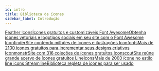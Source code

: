 ```yaml
---
id: intro
title: Biblioteca de ícones
sidebar_label: Introdução
---
```


<a class="link-block" href="https://feathericons.com/" target="_blank">
  <i class="fas fa-link"></i>
  <span>Feather Icons</span>Ícones gratuitos e customizáveis
</a>

<a class="link-block" href="https://fontawesome.com" target="_blank">
  <i class="fas fa-link"></i>
  <span>Font Awesome</span>Obtenha ícones vetoriais e logotipos sociais em seu site com o Font Awesome
</a>

<a class="link-block" href="https://www.iconfinder.com/" target="_blank">
  <i class="fas fa-link"></i>
  <span>Iconfinder</span>Site contendo milhões de ícones e ilustrações
</a>

<a class="link-block" href="https://icofont.com" target="_blank">
  <i class="fas fa-link"></i>
  <span>Iconfonts</span>Mais de 2100 ícones gratuitos para incrementar seus designs criativos
</a>

<a class="link-block" href="https://iconmonstr.com/" target="_blank">
  <i class="fas fa-link"></i>
  <span>Iconmonstr</span>Site com 316 coleções de ícones gratuitos
</a>

<a class="link-block" href="https://iconscout.com/" target="_blank">
  <i class="fas fa-link"></i>
  <span>Iconscout</span>Site reúne grande acervo de ícones gratuitos
</a>

<a class="link-block" href="https://lineicons.com/icons" target="_blank">
  <i class="fas fa-link"></i>
  <span>LineIcons</span>Mais de 2000 ícone no estilo line icons
</a>

<a class="link-block" href="https://app.streamlineicons.com" target="_blank">
  <i class="fas fa-link"></i>
  <span>Streamline</span>Biblioteca repleta de ícones para ser usado
</a>